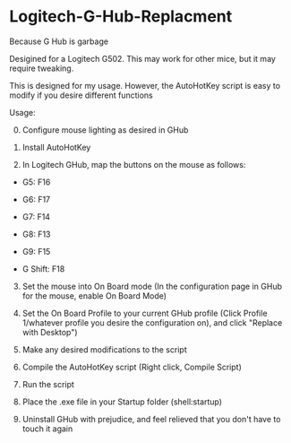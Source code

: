 # Logitech-G-Hub-Replacment
Because G Hub is garbage

Desigined for a Logitech G502.  This may work for other mice, but it may require tweaking.

This is designed for my usage.  However, the AutoHotKey script is easy to modify if you desire different functions

Usage: 

0. Configure mouse lighting as desired in GHub

1. Install AutoHotKey

2. In Logitech GHub, map the buttons on the mouse as follows:

  * G5: F16
  
  * G6: F17
  
  * G7: F14
  
  * G8: F13
  
  * G9: F15
  
  * G Shift: F18
  
3. Set the mouse into On Board mode (In the configuration page in GHub for the mouse, enable On Board Mode)

4. Set the On Board Profile to your current GHub profile (Click Profile 1/whatever profile you desire the configuration on), and click "Replace with Desktop")

5. Make any desired modifications to the script

6. Compile the AutoHotKey script (Right click, Compile Script)

7. Run the script

8. Place the .exe file in your Startup folder (shell:startup)

9. Uninstall GHub with prejudice, and feel relieved that you don't have to touch it again

